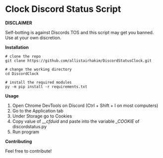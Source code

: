 # Clock Discord Status Script

**DISCLAIMER**

Self-botting is against Discords TOS and this script may get you banned. Use at your own discretion.

**Installation**

```
# clone the repo
git clone https://github.com/allistairhakim/DiscordStatusClock.git

# change the working directory
cd DiscordClock

# install the required modules
py -m pip install -r requirements.txt
```

**Usage**

1. Open Chrome DevTools on Discord (Ctrl + Shift + I on most computers)
2. Go to the Application tab
3. Under Storage go to Cookies
4. Copy value of *__cfduid* and paste into the variable *_COOKIE* of discordstatus.py
5. Run program

**Contributing**

Feel free to contribute!
